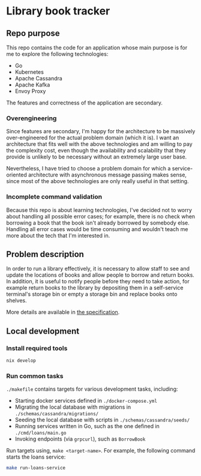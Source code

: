 # Library book tracker

## Repo purpose

This repo contains the code for an application whose main purpose is for me to explore the following technologies:

- Go
- Kubernetes
- Apache Cassandra
- Apache Kafka
- Envoy Proxy

The features and correctness of the application are secondary.

### Overengineering

Since features are secondary, I'm happy for the architecture to be massively over-engineered for the actual problem domain (which it is). I want an architecture that fits well with the above technologies and am willing to pay the complexity cost, even though the availability and scalability that they provide is unlikely to be necessary without an extremely large user base.

Nevertheless, I have tried to choose a problem domain for which a service-oriented architecture with asynchronous message passing makes sense, since most of the above technologies are only really useful in that setting.

### Incomplete command validation

Because this repo is about learning technologies, I've decided not to worry about handling all possible error cases; for example, there is no check when borrowing a book that the book isn't already borrowed by somebody else. Handling all error cases would be time consuming and wouldn't teach me more about the tech that I'm interested in.

## Problem description

In order to run a library effectively, it is necessary to allow staff to see and update the locations of books and allow people to borrow and return books. In addition, it is useful to notify people before they need to take action, for example return books to the library by depositing them in a self-service terminal's storage bin or empty a storage bin and replace books onto shelves.

More details are available in [the specification](./docs/spec.md).

## Local development

### Install required tools

```sh
nix develop
```

### Run common tasks

`./makefile` contains targets for various development tasks, including:

- Starting docker services defined in `./docker-compose.yml`
- Migrating the local database with migrations in `./schemas/cassandra/migrations/`
- Seeding the local database with scripts in `./schemas/cassandra/seeds/`
- Running services written in Go, such as the one defined in `./cmd/loans/main.go`
- Invoking endpoints (via `grpcurl`), such as `BorrowBook`

Run targets using, `make <target-name>`. For example, the following command starts the loans service:

```sh
make run-loans-service
```

